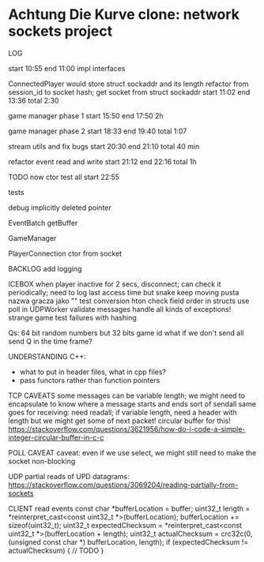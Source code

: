 # Achtung Die Kurve clone: network sockets project 

LOG

start 10:55
end 11:00
impl interfaces

ConnectedPlayer would store struct sockaddr and its length
refactor from session_id to socket hash; get socket from struct sockaddr
start 11:02
end 13:36
total 2:30

game manager phase 1
start 15:50
end 17:50
2h

game manager phase 2
start 18:33
end 19:40
total 1:07

stream utils and fix bugs
start 20:30
end 21:10
total 40 min

refactor event read and write
start 21:12
end 22:16
total 1h

TODO now
ctor
test all
start 22:55


tests

debug implicitly deleted pointer




EventBatch
    getBuffer


GameManager


PlayerConnection
    ctor from socket
























BACKLOG
add logging

ICEBOX
when player inactive for 2 secs, disconnect; can check it periodically; need to log last access time but snake keep moving
pusta nazwa gracza jako ""
test conversion hton
check field order in structs
use poll in UDPWorker
validate messages
handle all kinds of exceptions!
strange game test failures with hashing

Qs:
64 bit random numbers but 32 bits game id
what if we don't send all send Q in the time frame?

UNDERSTANDING C++:
* what to put in header files, what in cpp files?
* pass functors rather than function pointers

TCP CAVEATS
some messages can be variable length; we might need to encapsulate to know where a message starts and ends
    sort of sendall
    same goes for receiving: need readall; if variable length, need a header with length
    but we might get some of next packet! circular buffer for this!
        https://stackoverflow.com/questions/3621956/how-do-i-code-a-simple-integer-circular-buffer-in-c-c

POLL CAVEAT
caveat: even if we use select, we might still need to make the socket non-blocking

UDP
partial reads of UPD datagrams: https://stackoverflow.com/questions/3069204/reading-partially-from-sockets

CLIENT read events
const char *bufferLocation = buffer;
uint32_t length = *reinterpret_cast<const uint32_t *>(bufferLocation);
bufferLocation += sizeof(uint32_t);
uint32_t expectedChecksum = *reinterpret_cast<const uint32_t *>(bufferLocation + length);
uint32_t actualChecksum = crc32c(0, (unsigned const char *) bufferLocation, length);
if (expectedChecksum != actualChecksum) {
    // TODO
}